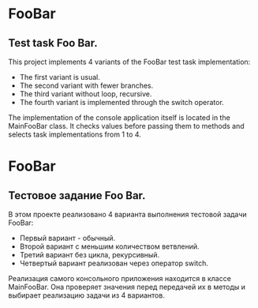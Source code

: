 # FooBar
## Test task Foo Bar.

This project implements 4 variants of the FooBar test task implementation:	
- The first variant is usual.	
- The second variant with fewer branches. 	
- The third variant without loop, recursive. 	
- The fourth variant is implemented through the switch operator. 	

The implementation of the console application itself is located in the MainFooBar class.
It checks values before passing them to methods and selects task implementations from 1 to 4.

#
# FooBar
## Тестовое задание Foo Bar.

В этом проекте реализовано 4 варианта выполнения тестовой задачи FooBar:	
- Первый вариант - обычный.	
- Второй вариант с меньшим количеством ветвлений. 	
- Третий вариант без цикла, рекурсивный. 	
- Четвертый вариант реализован через оператор switch. 	

Реализация самого консольного приложения находится в классе MainFooBar.
Она проверяет значения перед передачей их в методы и выбирает реализацию задачи из 4 вариантов.
